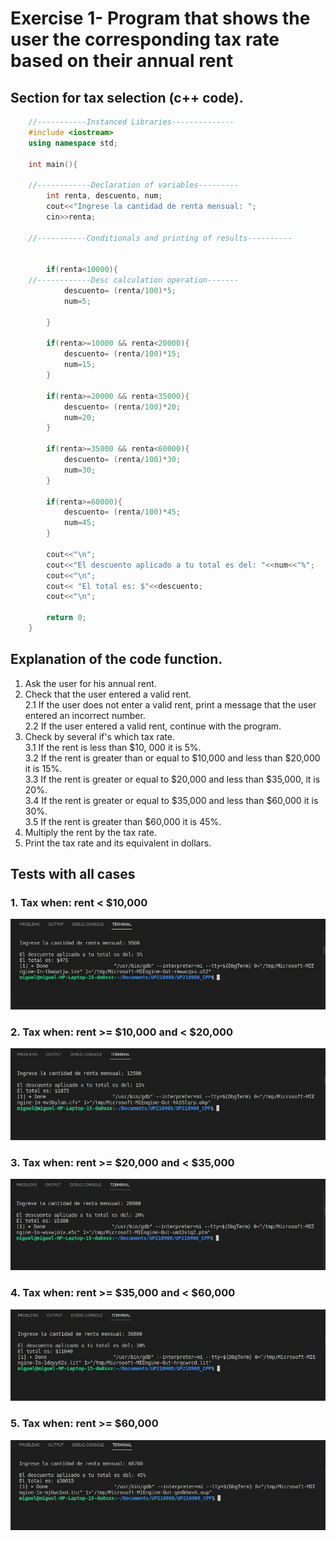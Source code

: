 # Exercise 1- Program that shows the user the corresponding tax rate based on their annual rent
## Section for tax selection (c++ code).
```c++
    //-----------Instanced Libraries--------------
    #include <iostream>
    using namespace std;

    int main(){

    //------------Declaration of variables---------
        int renta, descuento, num;
        cout<<"Ingrese la cantidad de renta mensual: ";
        cin>>renta;

    //-----------Conditionals and printing of results----------

    
        if(renta<10000){
    //------------Desc calculation operation-------
            descuento= (renta/100)*5;
            num=5;
            
        }

        if(renta>=10000 && renta<20000){
            descuento= (renta/100)*15;
            num=15;
        }

        if(renta>=20000 && renta<35000){
            descuento= (renta/100)*20;
            num=20;
        }

        if(renta>=35000 && renta<60000){
            descuento= (renta/100)*30;
            num=30;
        }

        if(renta>=60000){
            descuento= (renta/100)*45;
            num=45;
        }

        cout<<"\n";
        cout<<"El descuento aplicado a tu total es del: "<<num<<"%";
        cout<<"\n";
        cout<< "El total es: $"<<descuento;
        cout<<"\n";
        
        return 0;
    }
```    
## Explanation of the code function.
1. Ask the user for his annual rent.
2. Check that the user entered a valid rent.   
2.1 If the user does not enter a valid rent, print a message that the user entered an incorrect number.  
2.2 If the user entered a valid rent, continue with the program.
3.  Check by several if's which tax rate.  
3.1 If the rent is less than $10, 000 it is 5%.  
3.2 If the rent is greater than or equal to $10,000 and less than $20,000 it is 15%.  
3.3 If the rent is greater or equal to $20,000 and less than $35,000, it is 20%.   
3.4 If the rent is greater or equal to $35,000 and less than $60,000 it is 30%.  
3.5 If the rent is greater than $60,000 it is 45%. 
4. Multiply the rent by the tax rate.
5. Print the tax rate and its equivalent in dollars. 

## Tests with all cases
### 1. Tax when: rent < $10,000
<div align="center">
<img src="UP210908_CPP/../../imagenes/imagen01.jpeg"/>
</div>

### 2. Tax when: rent >= $10,000 and < $20,000
<div align="center">
<img src="UP210908_CPP/../../imagenes/imagen02.jpeg"/>
</div>

### 3. Tax when: rent >= $20,000 and < $35,000
<div align="center">
<img src="UP210908_CPP/../../imagenes/imagen_03.jpeg"/>
</div>

### 4. Tax when: rent >= $35,000 and < $60,000
<div align="center">
<img src="UP210908_CPP/../../imagenes/imagen_04.jpeg"/>
</div>

### 5. Tax when: rent >= $60,000
<div align="center">
<img src="UP210908_CPP/../../imagenes/imagen_05.jpeg"/>
</div>
